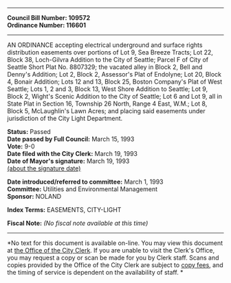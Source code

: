 * * * * *  
  
**Council Bill Number: [](#h0)[](#h2)109572**   
**Ordinance Number: 116601**  
  
* * * * *  
  
AN ORDINANCE accepting electrical underground and surface rights distribution easements over portions of Lot 9, Sea Breeze Tracts; Lot 22, Block 38, Loch-Gilvra Addition to the City of Seattle; Parcel F of City of Seattle Short Plat No. 8807329; the vacated alley in Block 2, Bell and Denny's Addition; Lot 2, Block 2, Assessor's Plat of Endolyne; Lot 20, Block 4, Bonair Addition; Lots 12 and 13, Block 25, Boston Company's Plat of West Seattle; Lots 1, 2 and 3, Block 13, West Shore Addition to Seattle; Lot 9, Block 2, Wight's Scenic Addition to the City of Seattle; Lot 6 and Lot 9, all in State Plat in Section 16, Township 26 North, Range 4 East, W.M.; Lot 8, Block 5, McLaughlin's Lawn Acres; and placing said easements under jurisdiction of the City Light Department.  
  
**Status:** Passed   
**Date passed by Full Council:** March 15, 1993   
**Vote:** 9-0   
**Date filed with the City Clerk:** March 19, 1993   
**Date of Mayor's signature:** March 19, 1993   
[(about the signature date)](/~public/approvaldate.htm)   
  
  
**Date introduced/referred to committee:** March 1, 1993   
**Committee:** Utilities and Environmental Management   
**Sponsor:** NOLAND   
  
**Index Terms:** EASEMENTS, CITY-LIGHT  
  
**Fiscal Note:** *(No fiscal note available at this time)*  
  
* * * * *  
  
*No text for this document is available on-line. You may view this document at [the Office of the City Clerk](http://www.seattle.gov/leg/clerk/contactUs.htm). If you are unable to visit the Clerk's Office, you may request a copy or scan be made for you by Clerk staff. Scans and copies provided by the Office of the City Clerk are subject to [copy fees](http://clerk.seattle.gov/~public/clerkfees.htm), and the timing of service is dependent on the availability of staff. *  
  
  
